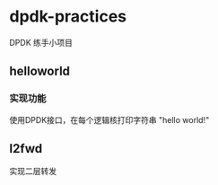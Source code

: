 # dpdk-practices
DPDK 练手小项目

## helloworld
### 实现功能
使用DPDK接口，在每个逻辑核打印字符串 "hello world!"

## l2fwd
实现二层转发
